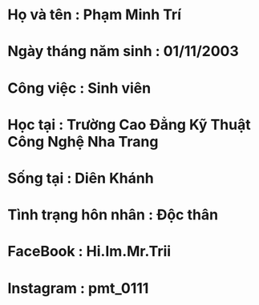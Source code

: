 # Họ và tên           : Phạm Minh Trí
# Ngày tháng năm sinh : 01/11/2003
# Công việc           : Sinh viên
# Học tại             : Trường Cao Đẳng Kỹ Thuật Công Nghệ Nha Trang
# Sống tại            : Diên Khánh
# Tình trạng hôn nhân : Độc thân
# FaceBook            : Hi.Im.Mr.Trii
# Instagram           : pmt_0111

